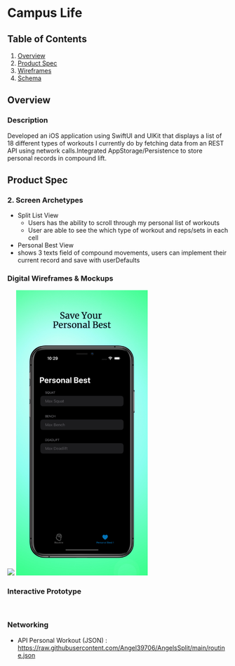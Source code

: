 # Campus Life

## Table of Contents
1. [Overview](#Overview)
1. [Product Spec](#Product-Spec)
1. [Wireframes](#Wireframes)
2. [Schema](#Schema)

## Overview
### Description
Developed an iOS application using SwiftUI and UIKit that displays a list of 18 different types of workouts I currently
do by fetching data from an REST API using network calls.Integrated AppStorage/Persistence to store personal records in compound lift.

## Product Spec

### 2. Screen Archetypes


* Split List View
   * Users has the ability to scroll through my personal list of workouts
   * User are able to see the which type of workout and reps/sets in each cell
* Personal Best View
 * shows 3 texts field of compound movements, users can implement their current record and save with userDefaults

### Digital Wireframes & Mockups
<img src="ttps://github.com/Angel39706/AngelsSplit/blob/main/MockUpViews/AngelsSplit.png" width ="200"/> <img src= "https://github.com/Angel39706/AngelsSplit/blob/main/MockUpViews/PersonalRecord.png" width="300"/>


### Interactive Prototype
![]()

### Networking
- API Personal Workout (JSON) : https://raw.githubusercontent.com/Angel39706/AngelsSplit/main/routine.json
